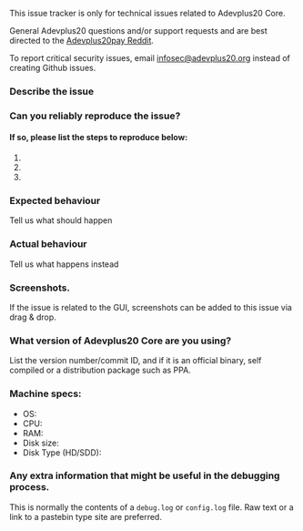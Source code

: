 <!--- Remove sections that do not apply -->

This issue tracker is only for technical issues related to Adevplus20 Core.

General Adevplus20 questions and/or support requests and are best directed to the [Adevplus20pay Reddit](https://www.reddit.com/r/adevplus20pay/).

To report critical security issues, email infosec@adevplus20.org instead of creating Github issues.

### Describe the issue

### Can you reliably reproduce the issue?
#### If so, please list the steps to reproduce below:
1.
2.
3.

### Expected behaviour
Tell us what should happen

### Actual behaviour
Tell us what happens instead

### Screenshots.
If the issue is related to the GUI, screenshots can be added to this issue via drag & drop.

### What version of Adevplus20 Core are you using?
List the version number/commit ID, and if it is an official binary, self compiled or a distribution package such as PPA.

### Machine specs:
- OS:
- CPU:
- RAM:
- Disk size:
- Disk Type (HD/SDD):

### Any extra information that might be useful in the debugging process.
This is normally the contents of a `debug.log` or `config.log` file. Raw text or a link to a pastebin type site are preferred.
